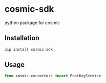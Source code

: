 # cosmic-sdk
python package for cosmic


## Installation

```bash
pip install cosmic-sdk
```

## Usage

```python
from cosmic.connectors import PostHogService
```

